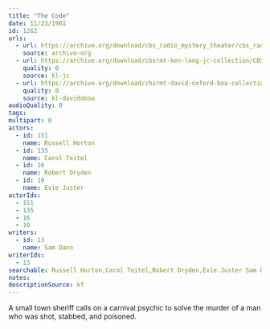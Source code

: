 ```yaml
---
title: "The Code"
date: 11/23/1981
id: 1262
urls: 
  - url: https://archive.org/download/cbs_radio_mystery_theater/cbs_radio_mystery_theater-1251-1300.zip/cbs_radio_mystery_theater-1251-1300%2Fcbsrmt_1262_the_code.mp3
    source: archive-org
  - url: https://archive.org/download/cbsrmt-ken-long-jc-collection/CBSRMT - 811123 1262 Code vbr fb2_jc.mp3
    quality: 0
    source: kl-jc
  - url: https://archive.org/download/cbsrmt-david-oxford-boa-collection/CBSRMT-811123-1262-The-Code-(61-22)-[2007]-{BoA}.mp3
    quality: 0
    source: kl-davidoboa
audioQuality: 0
tags: 
multipart: 0
actors:  
  - id: 151
    name: Russell Horton  
  - id: 135
    name: Carol Teitel  
  - id: 16
    name: Robert Dryden  
  - id: 10
    name: Evie Juster
actorIds:  
  - 151  
  - 135  
  - 16  
  - 10
writers:  
  - id: 13
    name: Sam Dann
writerIds:  
  - 13
searchable: Russell Horton,Carol Teitel,Robert Dryden,Evie Juster Sam Dann
notes: 
descriptionSource: kf
---
```

A small town sheriff calls on a carnival psychic to solve the murder of a man who was shot, stabbed, and poisoned.